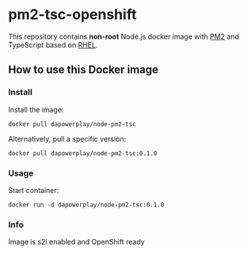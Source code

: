 # pm2-tsc-openshift

This repository contains **non-root** Node.js docker image with [PM2](http://pm2.keymetrics.io/) and TypeScript based on [RHEL](https://www.redhat.com/en/technologies/linux-platforms/enterprise-linux).

## How to use this Docker image

### Install

Install the image:

```
docker pull dapowerplay/node-pm2-tsc
```

Alternatively, pull a specific version:

```
docker pull dapowerplay/node-pm2-tsc:0.1.0
```

### Usage

Start container:

```
docker run -d dapowerplay/node-pm2-tsc:0.1.0
``````

### Info

Image is s2i enabled and OpenShift ready
